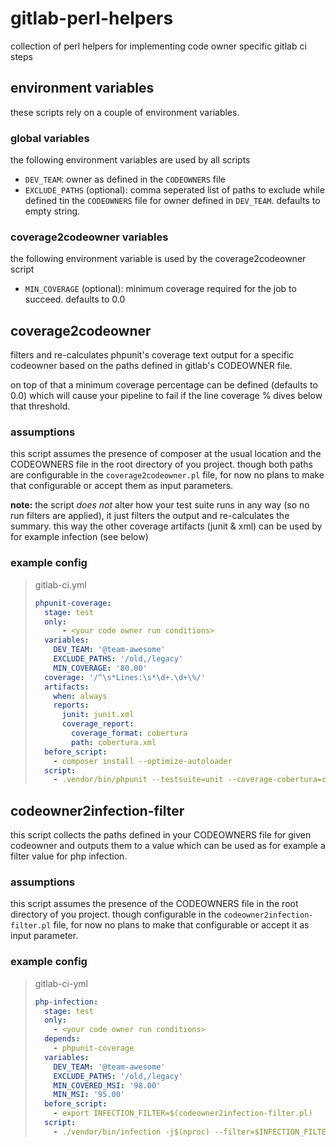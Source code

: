 # gitlab-perl-helpers

collection of perl helpers for implementing code owner specific gitlab ci steps

## environment variables

these scripts rely on a couple of environment variables.

### global variables
the following environment variables are used by all scripts
- `DEV_TEAM`: owner as defined in the `CODEOWNERS` file
- `EXCLUDE_PATHS` (optional): comma seperated list of paths to exclude while defined tin the `CODEOWNERS` file for owner defined in `DEV_TEAM`. defaults to empty string.

### coverage2codeowner variables
the following environment variable is used by the coverage2codeowner script
- `MIN_COVERAGE` (optional): minimum coverage required for the job to succeed. defaults to 0.0

## coverage2codeowner

filters and re-calculates phpunit's coverage text output for a specific codeowner based on the paths defined in gitlab's CODEOWNER file.

on top of that a minimum coverage percentage can be defined (defaults to 0.0) which will cause your pipeline to fail if the line coverage % dives below that threshold.

### assumptions

this script assumes the presence of composer at the usual location and the CODEOWNERS file in the root directory of you project.
though both paths are configurable in the `coverage2codeowner.pl` file, for now no plans to make that configurable or accept them as input parameters.

**note:** the script _does not_ alter how your test suite runs in any way (so no run filters are applied), it just filters the output and re-calculates the summary.
this way the other coverage artifacts (junit & xml) can be used by for example infection (see below)

### example config

> gitlab-ci.yml
> ```yaml
> phpunit-coverage:
>   stage: test
>   only:
>       - <your code owner run conditions>
>   variables:
>     DEV_TEAM: '@team-awesome'
>     EXCLUDE_PATHS: '/old,/legacy'
>     MIN_COVERAGE: '80.00'
>   coverage: '/^\s*Lines:\s*\d+.\d+\%/'
>   artifacts:
>     when: always
>     reports:
>       junit: junit.xml
>       coverage_report:
>         coverage_format: cobertura
>         path: cobertura.xml
>   before_script:
>     - composer install --optimize-autoloader
>   script:
>     - .vendor/bin/phpunit --testsuite=unit --coverage-cobertura=cobertura.xml --log-junit=junit.xml --coverage-xml=coverage-xml --coverage-text --colors=never | coverage2codeowner.pl
> ```

## codeowner2infection-filter

this script collects the paths defined in your CODEOWNERS file for given codeowner and outputs them to a value which can be used as for example a filter value for php infection.

### assumptions

this script assumes the presence of the CODEOWNERS file in the root directory of you project.
though configurable in the `codeowner2infection-filter.pl` file, for now no plans to make that configurable or accept it as input parameter.

### example config

> gitlab-ci-yml
> ```yaml
> php-infection:
>   stage: test
>   only:
>     - <your code owner run conditions>
>   depends:
>     - phpunit-coverage
>   variables:
>     DEV_TEAM: '@team-awesome'
>     EXCLUDE_PATHS: '/old,/legacy'
>     MIN_COVERED_MSI: '98.00'
>     MIN_MSI: '95.00'
>   before_script:
>     - export INFECTION_FILTER=$(codeowner2infection-filter.pl)
>   script:
>     - ./vendor/bin/infection -j$(nproc) --filter=$INFECTION_FILTER --min-msi=$MIN_MSI --min-covered-msi=$MIN_COVERED_MSI --coverage=coverage=./ --skip-initial-tests
> ```